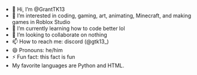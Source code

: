 - 👋 Hi, I’m @GrantTK13
- 👀 I’m interested in coding, gaming, art, animating, Minecraft, and making games in Roblox Studio
- 🌱 I’m currently learning how to code better lol
- 💞️ I’m looking to collaborate on nothing
- 📫 How to reach me: discord (@gtk13_)
- 😄 Pronouns: he/him
- ⚡ Fun fact: this fact is fun
- My favorite languages are Python and HTML.

<!---
GrantTK13/GrantTK13 is a ✨ special ✨ repository because its `README.md` (this file) appears on your GitHub profile.
You can click the Preview link to take a look at your changes.
--->
